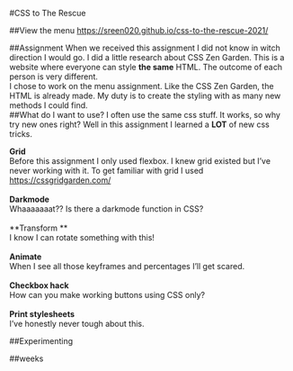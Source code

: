 #CSS to The Rescue

##View the menu
https://sreen020.github.io/css-to-the-rescue-2021/

##Assignment
When we received this assignment I did not know in witch direction I would go. I did a little research about CSS Zen Garden. This is a website where everyone can style **the same** HTML. The outcome of each person is very different. 
<br>
I chose to work on the menu assignment. Like the CSS Zen Garden, the HTML is already made. My duty is to create the styling with as many new methods I could find.
<br>
##What do I want to use?
I often use the same css stuff. It works, so why try new ones right? Well in this assignment I learned a **LOT** of new css tricks.<br>

**Grid**<br>
Before this assignment I only used flexbox. I knew grid existed but I’ve never working with it. To get familiar with grid I used https://cssgridgarden.com/<br>
<br>
**Darkmode**<br>
Whaaaaaaat?? Is there a darkmode function in CSS?<br>
<br>
**Transform **<br>
I know I can rotate something with this!<br>
<br>
**Animate**<br>
When I see all those keyframes and percentages I’ll get scared.<br>
<br>
**Checkbox hack**<br>
How can you make working buttons using CSS only?<br>
<br>
**Print stylesheets**<br>
I’ve honestly never tough about this.<br>


##Experimenting

##weeks
